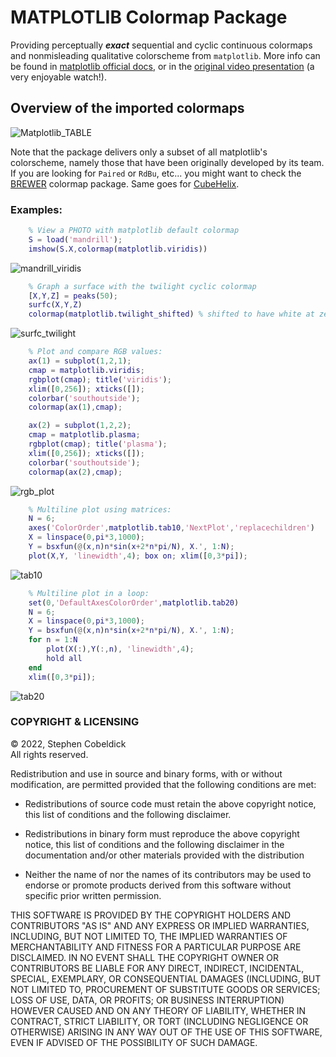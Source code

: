MATPLOTLIB Colormap Package
===========================

Providing perceptually _**exact**_ sequential and cyclic continuous colormaps and nonmisleading qualitative colorscheme from `matplotlib`. More info can be found in [matplotlib official docs](https://matplotlib.org/stable/tutorials/colors/colormaps.html), or in the [original video presentation](https://www.youtube.com/watch?v=xAoljeRJ3lU) (a very enjoyable watch!).

## Overview of the imported colormaps ##

![Matplotlib_TABLE](assets/matplotlib_show.png)

Note that the package delivers only a subset of all matplotlib's colorscheme, namely those that have been originally developed by its team. If you are looking for `Paired` or `RdBu`, etc... you might want to check the [BREWER](../%2Bbrewer/) colormap package. Same goes for [CubeHelix](../%2Bcubehelix/).

### Examples: ###

```matlab
    % View a PHOTO with matplotlib default colormap
    S = load('mandrill');
    imshow(S.X,colormap(matplotlib.viridis))
```
![mandrill_viridis](assets/mandrill_viridis.png)
```matlab
    % Graph a surface with the twilight cyclic colormap
    [X,Y,Z] = peaks(50);
    surfc(X,Y,Z)
    colormap(matplotlib.twilight_shifted) % shifted to have white at zero
```
![surfc_twilight](assets/surfc_twilight.png)
```matlab
    % Plot and compare RGB values:
    ax(1) = subplot(1,2,1);
    cmap = matplotlib.viridis;
    rgbplot(cmap); title('viridis'); 
    xlim([0,256]); xticks([]);
    colorbar('southoutside');
    colormap(ax(1),cmap); 

    ax(2) = subplot(1,2,2);
    cmap = matplotlib.plasma;
    rgbplot(cmap); title('plasma');
    xlim([0,256]); xticks([]);
    colorbar('southoutside');
    colormap(ax(2),cmap); 
```
![rgb_plot](assets/rgbplot.svg)
```matlab
    % Multiline plot using matrices:
    N = 6;
    axes('ColorOrder',matplotlib.tab10,'NextPlot','replacechildren')
    X = linspace(0,pi*3,1000);
    Y = bsxfun(@(x,n)n*sin(x+2*n*pi/N), X.', 1:N);
    plot(X,Y, 'linewidth',4); box on; xlim([0,3*pi]);
```
![tab10](assets/tab10.svg)
```matlab
    % Multiline plot in a loop:
    set(0,'DefaultAxesColorOrder',matplotlib.tab20)
    N = 6;
    X = linspace(0,pi*3,1000);
    Y = bsxfun(@(x,n)n*sin(x+2*n*pi/N), X.', 1:N);
    for n = 1:N
        plot(X(:),Y(:,n), 'linewidth',4);
        hold all
    end
    xlim([0,3*pi]);
```
![tab20](assets/tab20.svg)

### COPYRIGHT & LICENSING ###
© 2022, Stephen Cobeldick    
All rights reserved.

Redistribution and use in source and binary forms, with or without
modification, are permitted provided that the following conditions are met:

* Redistributions of source code must retain the above copyright notice, this
  list of conditions and the following disclaimer.

* Redistributions in binary form must reproduce the above copyright notice,
  this list of conditions and the following disclaimer in the documentation
  and/or other materials provided with the distribution

* Neither the name of  nor the names of its
  contributors may be used to endorse or promote products derived from this
  software without specific prior written permission.

THIS SOFTWARE IS PROVIDED BY THE COPYRIGHT HOLDERS AND CONTRIBUTORS "AS IS"
AND ANY EXPRESS OR IMPLIED WARRANTIES, INCLUDING, BUT NOT LIMITED TO, THE
IMPLIED WARRANTIES OF MERCHANTABILITY AND FITNESS FOR A PARTICULAR PURPOSE ARE
DISCLAIMED. IN NO EVENT SHALL THE COPYRIGHT OWNER OR CONTRIBUTORS BE LIABLE
FOR ANY DIRECT, INDIRECT, INCIDENTAL, SPECIAL, EXEMPLARY, OR CONSEQUENTIAL
DAMAGES (INCLUDING, BUT NOT LIMITED TO, PROCUREMENT OF SUBSTITUTE GOODS OR
SERVICES; LOSS OF USE, DATA, OR PROFITS; OR BUSINESS INTERRUPTION) HOWEVER
CAUSED AND ON ANY THEORY OF LIABILITY, WHETHER IN CONTRACT, STRICT LIABILITY,
OR TORT (INCLUDING NEGLIGENCE OR OTHERWISE) ARISING IN ANY WAY OUT OF THE USE
OF THIS SOFTWARE, EVEN IF ADVISED OF THE POSSIBILITY OF SUCH DAMAGE.
